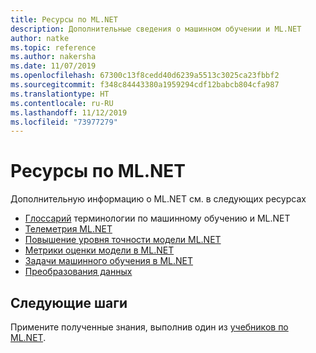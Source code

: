 ```yaml
---
title: Ресурсы по ML.NET
description: Дополнительные сведения о машинном обучении и ML.NET
author: natke
ms.topic: reference
ms.author: nakersha
ms.date: 11/07/2019
ms.openlocfilehash: 67300c13f8cedd40d6239a5513c3025ca23fbbf2
ms.sourcegitcommit: f348c84443380a1959294cdf12babcb804cfa987
ms.translationtype: HT
ms.contentlocale: ru-RU
ms.lasthandoff: 11/12/2019
ms.locfileid: "73977279"
---
```

# <a name="mlnet-resources"></a>Ресурсы по ML.NET

Дополнительную информацию о ML.NET см. в следующих ресурсах

- [Глоссарий](glossary.md) терминологии по машинному обучению и ML.NET
- [Телеметрия ML.NET](ml-net-cli-telemetry.md)
- [Повышение уровня точности модели ML.NET](improve-machine-learning-model-ml-net.md)
- [Метрики оценки модели в ML.NET](metrics.md)
- [Задачи машинного обучения в ML.NET](tasks.md)
- [Преобразования данных](transforms.md)

## <a name="next-steps"></a>Следующие шаги

Примените полученные знания, выполнив один из [учебников по ML.NET](../tutorials/index.md).
